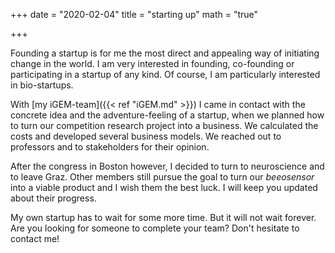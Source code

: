 +++
date = "2020-02-04"
title = "starting up"
math = "true"

+++

Founding a startup is for me the most direct and appealing way of initiating change in the world. I am very interested in founding, co-founding or participating in a startup of any kind. Of course, I am particularly interested in bio-startups.

With [my iGEM-team]({{< ref "iGEM.md" >}}) I came in contact with the concrete idea and the adventure-feeling of a startup, when we planned how to turn our competition research project into a business. We calculated the costs and developed several business models. We reached out to professors and to stakeholders for their opinion.

After the congress in Boston however, I decided to turn to neuroscience and to leave Graz. Other members still pursue the goal to turn our *beeosensor* into a viable product and I wish them the best luck. I will keep you updated about their progress.

My own startup has to wait for some more time. But it will not wait forever.
Are you looking for someone to complete your team? Don't hesitate to contact me!